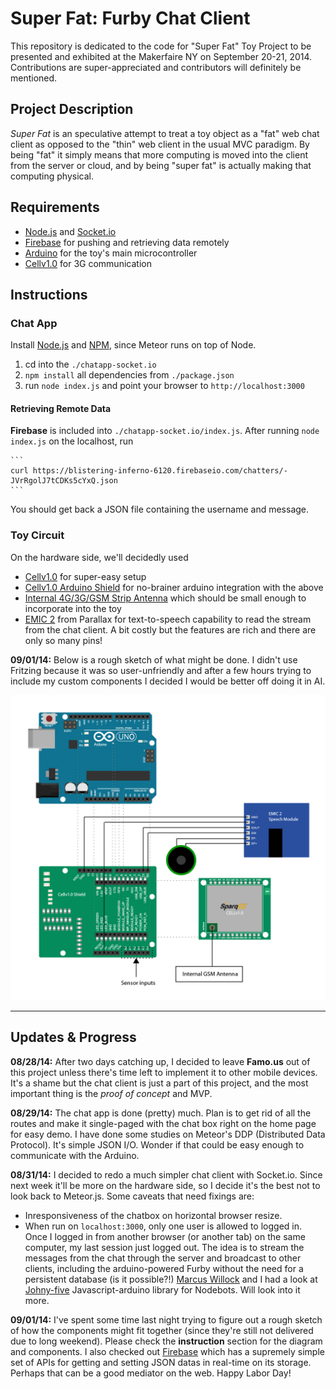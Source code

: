 Super Fat: Furby Chat Client
============================

This repository is dedicated to the code for "Super Fat" Toy Project to be presented and exhibited at the Makerfaire NY on September 20-21, 2014. Contributions are super-appreciated and contributors will definitely be mentioned.

Project Description
-------------------

*Super Fat* is an speculative attempt to treat a toy object as a "fat" web chat client as opposed to the "thin" web client in the usual MVC paradigm. By being "fat" it simply means that more computing is moved into the client from the server or cloud, and by being "super fat" is actually making that computing physical.

Requirements
------------

+ [Node.js](http://nodejs.org) and [Socket.io](http://socket.io)
+ [Firebase](https://firebase.com "Firebase") for pushing and retrieving data remotely
+ [Arduino](http://arduino.cc/ "Arduino") for the toy's main microcontroller
+ [Cellv1.0](http://www.sparqee.com/portfolio/sparqee-cell/ "Sparqee Cellv1.0") for 3G communication

Instructions
------------

### Chat App ###

Install [Node.js](http://nodejs.org/ "Node.js") and [NPM](https://www.npmjs.org/ "Node Packaging Manager"), since Meteor runs on top of Node.

1. cd into the `./chatapp-socket.io` 
2. `npm install` all dependencies from `./package.json` 
3. run `node index.js` and point your browser to `http://localhost:3000`

#### Retrieving Remote Data ####

**Firebase** is included into `./chatapp-socket.io/index.js`. After running `node index.js` on the localhost, run

    ```
    curl https://blistering-inferno-6120.firebaseio.com/chatters/-JVrRgolJ7tCDKs5cYxQ.json
    ```

You should get back a JSON file containing the username and message.

### Toy Circuit ###

On the hardware side, we'll decidedly used 
+ [Cellv1.0](http://www.sparqee.com/portfolio/sparqee-cell/) for super-easy setup
+ [Cellv1.0 Arduino Shield](http://www.sparqee.com/portfolio/sparqee-shielda/) for no-brainer arduino integration with the above
+ [Internal 4G/3G/GSM Strip Antenna](http://microcontrollershop.com/product_info.php?products_id=6008) which should be small enough to incorporate into the toy
+ [EMIC 2](http://www.parallax.com/product/30016 "EMIC 2") from Parallax for text-to-speech capability to read the stream from the chat client. A bit costly but the features are rich and there are only so many pins!

**09/01/14:**
Below is a rough sketch of what might be done. I didn't use Fritzing because it was so user-unfriendly and after a few hours trying to include my custom components I decided I would be better off doing it in AI.

![Inside Furby](toy/img/diagram-01.jpg)

---------------------------------------

Updates & Progress
------------------

**08/28/14:**
After two days catching up, I decided to leave **Famo.us** out of this project unless there's time left to implement it to other mobile devices. It's a shame but the chat client is just a part of this project, and the most important thing is the _proof of concept_ and MVP.

**08/29/14:**
The chat app is done (pretty) much. Plan is to get rid of all the routes and make it single-paged with the chat box right on the home page for easy demo. I have  done some studies on Meteor's DDP (Distributed Data Protocol). It's simple JSON I/O. Wonder if that could be easy enough to communicate with the Arduino.

**08/31/14:**
I decided to redo a much simpler chat client with Socket.io. Since next week it'll be more on the hardware side, so I decide it's the best not to look back to Meteor.js. 
Some caveats that need fixings are:
+ Inresponsiveness of the chatbox on horizontal browser resize.
+ When run on `localhost:3000`, only one user is allowed to logged in. Once I logged in from another browser (or another tab) on the same computer, my last session just logged out.
The idea is to stream the messages from the chat through the server and broadcast to other clients, including the arduino-powered Furby without the need for a persistent database (is it possible?!)
[Marcus Willock]("https://github.com/crazcalm") and I had a look at [Johny-five]("https://github.com/rwaldron/johnny-five") Javascript-arduino library for Nodebots. Will look into it more.

**09/01/14:**
I've spent some time last night trying to figure out a rough sketch of how the components might fit together (since they're still not delivered due to long weekend). Please check the **instruction** section for the diagram and components.
I also checked out [Firebase](https://www.firebase.com/ "Firebase") which has a supremely simple set of APIs for getting and setting JSON datas in real-time on its storage. Perhaps that can be a good mediator on the web.
Happy Labor Day!




